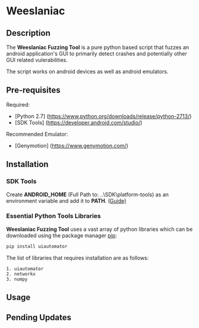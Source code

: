 # Weeslaniac

## Description
The **Weeslaniac Fuzzing Tool** is a pure python based script that fuzzes an android application's GUI to primarily detect crashes and potentially other GUI related vulerabilities.

The script works on android devices as well as android emulators.

## Pre-requisites

Required:
- [Python 2.7] (https://www.python.org/downloads/release/python-2713/)
- [SDK Tools] (https://developer.android.com/studio/)

Recommended Emulator:
- [Genymotion] (https://www.genymotion.com/)

## Installation

### SDK Tools
Create **ANDROID_HOME** (Full Path to: ..\SDK\platform-tools) as an environment variable and add it to **PATH**.
([Guide)](https://www.360logica.com/blog/how-to-set-path-environmental-variable-for-sdk-in-windows/)


### Essential Python Tools Libraries
**Weeslaniac Fuzzing Tool** uses a vast array of python libraries which can be downloaded using the package manager [pip](https://pip.pypa.io/en/stable/):

```bash
pip install uiautomator
```

The list of libraries that requires installation are as follows:

```
1. uiautomator
2. networkx
3. numpy
```

## Usage


## Pending Updates

